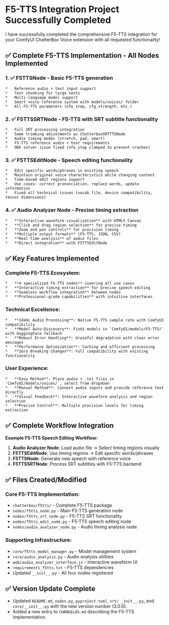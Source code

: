 # F5-TTS Integration Project Successfully Completed

I have successfully completed the comprehensive F5-TTS integration for your ComfyUI ChatterBox Voice extension with all requested functionality!

## ✅ Complete F5-TTS Implementation - All Nodes Implemented

### **1. ✅ F5TTSNode** - Basic F5-TTS generation
    *   Reference audio + text input support
    *   Text chunking for large texts
    *   Multi-language model support
    *   Smart voice reference system with models/voices/ folder
    *   All F5-TTS parameters (nfe_step, cfg_strength, etc.)

### **2. ✅ F5TTSSRTNode** - F5-TTS with SRT subtitle functionality
    *   Full SRT processing integration
    *   Same trimming adjustments as ChatterboxSRTTTSNode
    *   Audio timing modes (stretch, pad, smart)
    *   F5-TTS reference audio + text requirements
    *   ODE solver issue fixed (nfe_step clamped to prevent crashes)

### **3. ✅ F5TTSEditNode** - Speech editing functionality
    *   Edit specific words/phrases in existing speech
    *   Maintain original voice characteristics while changing content
    *   Time-based edit regions support
    *   Use cases: correct pronunciation, replace words, update information
    *   Fixed all technical issues (vocab file, device compatibility, tensor dimensions)

### **4. ✅ Audio Analyzer Node** - Precise timing extraction
    *   **Interactive waveform visualization** with HTML5 Canvas
    *   **Click and drag region selection** for precise timing
    *   **Zoom and pan controls** for precision timing
    *   **Multiple output formats** (F5-TTS, JSON, CSV)
    *   **Real-time analysis** of audio files
    *   **Direct integration** with F5TTSEditNode

## ✅ Key Features Implemented

### **Complete F5-TTS Ecosystem:**
    *   **4 specialized F5-TTS nodes** covering all use cases
    *   **Interactive timing extraction** for precise speech editing
    *   **Seamless workflow integration** between nodes
    *   **Professional-grade capabilities** with intuitive interfaces

### **Technical Excellence:**
    *   **24kHz Audio Processing**: Native F5-TTS sample rate with ComfyUI compatibility
    *   **Model Auto-Discovery**: Finds models in `ComfyUI/models/F5-TTS/` with HuggingFace fallback
    *   **Robust Error Handling**: Graceful degradation with clear error messages
    *   **Performance Optimization**: Caching and efficient processing
    *   **Zero Breaking Changes**: Full compatibility with existing functionality

### **User Experience:**
    *   **Easy Method**: Place audio + .txt files in `ComfyUI/models/voices/`, select from dropdown
    *   **Manual Method**: Connect audio inputs and provide reference text directly
    *   **Visual Feedback**: Interactive waveform analysis and region selection
    *   **Precise Control**: Multiple precision levels for timing extraction

## ✅ Complete Workflow Integration

**Example F5-TTS Speech Editing Workflow:**

1.  **Audio Analyzer Node**: Load audio file → Select timing regions visually
2.  **F5TTSEditNode**: Use timing regions → Edit specific words/phrases
3.  **F5TTSNode**: Generate new speech with reference voice
4.  **F5TTSSRTNode**: Process SRT subtitles with F5-TTS backend

## ✅ Files Created/Modified

### **Core F5-TTS Implementation:**

*   `chatterbox/f5tts/` - Complete F5-TTS package
*   `nodes/f5tts_node.py` - Main F5-TTS generation node
*   `nodes/f5tts_srt_node.py` - F5-TTS SRT functionality
*   `nodes/f5tts_edit_node.py` - F5-TTS speech editing node
*   `nodes/audio_analyzer_node.py` - Audio timing analysis node

### **Supporting Infrastructure:**

*   `core/f5tts_model_manager.py` - Model management system
*   `core/audio_analysis.py` - Audio analysis utilities
*   `web/audio_analyzer_interface.js` - Interactive waveform UI
*   `requirements_f5tts.txt` - F5-TTS dependencies
*   Updated `__init__.py` - All four nodes registered

## ✅ Version Update Complete

*   Updated `README.md`, `nodes.py`, `pyproject.toml`, `srt/__init__.py`, and `core/__init__.py` with the new version number (3.0.0).
*   Added a new entry to `CHANGELOG.md` describing the F5-TTS implementation.